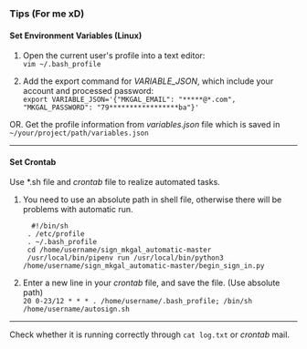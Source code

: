 ### Tips (For me xD) 

#### Set Environment Variables (Linux)
1. Open the current user's profile into a text editor:  
 `vim ~/.bash_profile`

2. Add the export command for *VARIABLE_JSON*, which include your account and processed password:  
`export VARIABLE_JSON='{"MKGAL_EMAIL": "*****@*.com", "MKGAL_PASSWORD": "79*****************ba"}'`

OR. Get the profile information from *variables.json* file which is saved in `~/your/project/path/variables.json`

***
#### Set Crontab
Use \*.sh file and *crontab* file to realize automated tasks.  

1. You need to use an absolute path in shell file, otherwise there will be problems with automatic run.

		 #!/bin/sh	
		. /etc/profile
		. ~/.bash_profile
		cd /home/username/sign_mkgal_automatic-master
		/usr/local/bin/pipenv run /usr/local/bin/python3 /home/username/sign_mkgal_automatic-master/begin_sign_in.py  

2. Enter a new line in your *crontab* file, and save the file.  (Use absolute path)  
`20 0-23/12 * * * . /home/username/.bash_profile; /bin/sh /home/username/autosign.sh`
***
Check whether it is running correctly through `cat log.txt` or *crontab* mail.